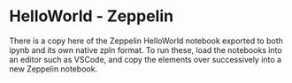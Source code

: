 #  HelloWorld - Zeppelin
There is a copy here of the Zeppelin HelloWorld notebook exported to both ipynb and its own native zpln format.
To run these, load the notebooks into an editor such as VSCode, and copy the elements over successively into a new Zeppelin notebook.